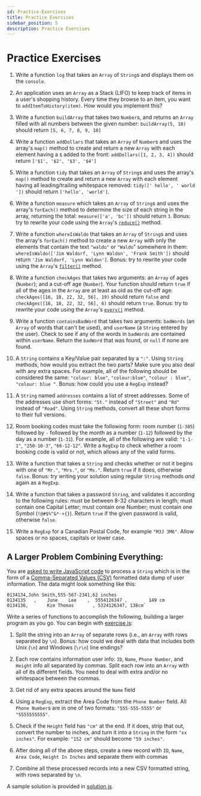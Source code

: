 ```yaml
---
id: Practice-Exercises
title: Practice Exercises
sidebar_position: 5
description: Practice Exercises
---
```


# Practice Exercises

1. Write a function `log` that takes an `Array` of `String`s and displays them on the `console`.

2. An application uses an `Array` as a Stack (LIFO) to keep track of items in a user's shopping history. Every time they browse to an item, you want to `addItemToHistory(item)`. How would you implement this?
3. Write a function `buildArray` that takes two `Number`s, and returns an `Array` filled with all numbers between the given number: `buildArray(5, 10)` should return `[5, 6, 7, 8, 9, 10]`
4. Write a function `addDollars` that takes an `Array` of `Number`s and uses the array's `map()` method to create and return a new `Array` with each element having a `$` added to the front: `addDollars([1, 2, 3, 4])` should return `['$1', '$2', '$3', '$4']`
5. Write a function `tidy` that takes an `Array` of `String`s and uses the array's `map()` method to create and return a new `Array` with each element having all leading/trailing whitespace removed: `tidy([' hello', ' world '])` should return `['hello', 'world']`.
6. Write a function `measure` which takes an `Array` of `String`s and uses the array's `forEach()` method to determine the size of each string in the array, returning the total: `measure(['a', 'bc'])` should return `3`. Bonus: try to rewrite your code using the `Array`'s [`reduce()`](https://developer.mozilla.org/en-US/docs/Web/JavaScript/Reference/Global_Objects/Array/Reduce) method.
7. Write a function `whereIsWaldo` that takes an `Array` of `String`s and uses the array's `forEach()` method to create a new `Array` with only the elements that contain the text `"waldo"` or `"Waldo`" somewhere in them: `whereIsWaldo(['Jim Waldorf, 'Lynn Waldon', 'Frank Smith'])` should return `'Jim Waldorf, 'Lynn Waldon']`. Bonus: try to rewrite your code using the `Array`'s [`filter()`](https://developer.mozilla.org/en-US/docs/Web/JavaScript/Reference/Global_Objects/Array/filter) method.
8. Write a function `checkAges` that takes two arguments: an `Array` of ages (`Number`); and a cut-off age (`Number`). Your function should return `true` if all of the ages in the `Array` are at least as old as the cut-off age: `checkAges([16, 18, 22, 32, 56], 19)` should return `false` and `checkAges([16, 18, 22, 32, 56], 6)` should return `true`. Bonus: try to rewrite your code using the `Array`'s [`every()`](https://developer.mozilla.org/en-US/docs/Web/JavaScript/Reference/Global_Objects/Array/every) method.
9. Write a function `containsBadWord` that takes two arguments: `badWords` (an `Array` of words that can't be used), and `userName` (a `String` entered by the user). Check to see if any of the words in `badWords` are contained within `userName`. Return the `badWord` that was found, or `null` if none are found.
10. A `String` contains a Key/Value pair separated by a `":"`. Using `String` methods, how would you extract the two parts? Make sure you also deal with any extra spaces. For example, all of the following should be considered the same: `"colour: blue"`, `"colour:blue"`, `"colour : blue"`, `"colour: blue "`. Bonus: how could you use a `RegExp` instead?
11. A `String` named `addresses` contains a list of street addresses. Some of the addresses use short forms: `"St."` instead of `"Street"` and `"Rd"` instead of `"Road"`. Using `String` methods, convert all these short forms to their full versions.
12. Room booking codes must take the following form: room number (`1-305`) followed by `-` followed by the month as a number (`1-12`) followed by the day as a number (`1-31`). For example, all of the following are valid: `"1-1-1"`, `"250-10-3"`, `"66-12-12"`. Write a `RegExp` to check whether a room booking code is valid or not, which allows any of the valid forms.
13. Write a function that takes a `String` and checks whether or not it begins with one of `"Mr."`, `"Mrs."`, or `"Ms."`. Return `true` if it does, otherwise `false`. Bonus: try writing your solution using regular `String` methods _and_ again as a `RegExp`.
14. Write a function that takes a password `String`, and validates it according to the following rules: must be between 8-32 characters in length; must contain one Capital Letter; must contain one Number; must contain one Symbol (`!@#$%^&*-+{}`). Return `true` if the given password is valid, otherwise `false`.
15. Write a `RegExp` for a Canadian Postal Code, for example `"M3J 3M6"`. Allow spaces or no spaces, capitals or lower case.

## A Larger Problem Combining Everything:

You are [asked to write JavaScript code](TODO) to process a `String` which is in the form of a [Comma-Separated Values (CSV)](https://en.wikipedia.org/wiki/Comma-separated_values) formatted data dump of user information. The data might look something like this:

```csv
0134134,John Smith,555-567-2341,62 inches
0134135   ,    June    Lee    ,  5554126347 ,        149 cm
0134136,       Kim Thomas       , 5324126347, 138cm`
```

Write a series of functions to accomplish the following, building a larger program as you go. You can begin with [exercise.js](TODO):

1. Split the string into an `Array` of separate rows (i.e., an `Array` with rows separated by `\n`). Bonus: how could we deal with data that includes both Unix (`\n`) and Windows (`\r\n`) line endings?

2. Each row contains information user info: `ID`, `Name`, `Phone Number`, and `Height` info all separated by commas. Split each row into an `Array` with all of its different fields. You need to deal with extra and/or no whitespace between the commas.
3. Get rid of any extra spaces around the `Name` field
4. Using a `RegExp`, extract the Area Code from the `Phone Number` field. All `Phone Number`s are in one of two formats: `"555-555-5555"` or `"5555555555"`.
5. Check if the `Height` field has `"cm"` at the end. If it does, strip that out, convert the number to inches, and turn it into a `String` in the form `"xx inches"`. For example: `"152 cm"` should become `"59 inches"`.
6. After doing all of the above steps, create a new record with `ID`, `Name`, `Area Code`, `Height In Inches` and separate them with commas
7. Combine all these processed records into a new CSV formatted string, with rows separated by `\n`.

A sample solution is provided in [solution.js](TODO).
